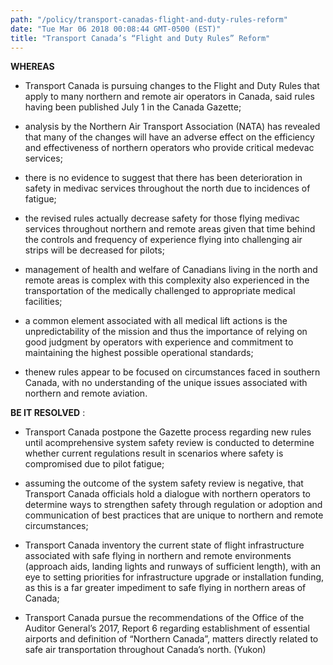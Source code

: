 ```yaml
---
path: "/policy/transport-canadas-flight-and-duty-rules-reform"
date: "Tue Mar 06 2018 00:08:44 GMT-0500 (EST)"
title: "Transport Canada’s “Flight and Duty Rules” Reform"
---
```

      

 **WHEREAS** 
 

* Transport Canada is pursuing changes to the Flight and Duty Rules that apply to many northern and remote air operators in Canada, said rules having been published July 1 in the Canada Gazette; 

* analysis by the Northern Air Transport Association (NATA) has revealed that many of the changes will have an adverse effect on the efficiency and effectiveness of northern operators who provide critical medevac services;

* there is no evidence to suggest that there has been deterioration in safety in medivac services throughout the north due to incidences of fatigue; 

* the revised rules actually decrease safety for those flying medivac services throughout northern and remote areas given that time behind the controls and frequency of experience flying into challenging air strips will be decreased for pilots;

* management of health and welfare of Canadians living in the north and remote areas is complex with this complexity also experienced in the transportation of the medically challenged to appropriate medical facilities;

* a common element associated with all medical lift actions is the unpredictability of the mission and thus the importance of relying on good judgment by operators with experience and commitment to maintaining the highest possible operational standards; 

* thenew rules appear to be focused on circumstances faced in southern Canada, with no understanding of the unique issues associated with northern and remote aviation.  

**BE IT RESOLVED** : 

* Transport Canada postpone the Gazette process regarding new rules until acomprehensive system safety review is conducted to determine whether current regulations result in scenarios where safety is compromised due to pilot fatigue;

* assuming the outcome of the system safety review is negative, that Transport Canada officials hold a dialogue with northern operators to determine ways to strengthen safety through regulation or adoption and communication of best practices that are unique to northern and remote circumstances;

* Transport Canada inventory the current state of flight infrastructure associated with safe flying in northern and remote environments (approach aids, landing lights and runways of sufficient length), with an eye to setting priorities for infrastructure upgrade or installation funding, as this is a far greater impediment to safe flying in northern areas of Canada;

* Transport Canada pursue the recommendations of the Office of the Auditor General’s 2017, Report 6 regarding establishment of essential airports and definition of “Northern Canada”, matters directly related to safe air transportation throughout Canada’s north.  (Yukon) 